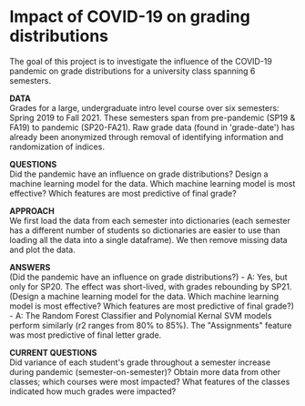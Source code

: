 # Impact of COVID-19 on grading distributions

The goal of this project is to investigate the influence of the COVID-19 pandemic on grade distributions for a university class spanning 6 semesters.

**DATA**<br /> 
Grades for a large, undergraduate intro level course over six semesters: Spring 2019 to Fall 2021. These semesters span from pre-pandemic (SP19 & FA19) to pandemic (SP20-FA21). Raw grade data (found in 'grade-date') has already been anonymized through removal of identifying information and randomization of indices.

**QUESTIONS**<br /> 
Did the pandemic have an influence on grade distributions?
Design a machine learning model for the data. Which machine learning model is most effective? Which features are most predictive of final grade?

**APPROACH**<br /> 
We first load the data from each semester into dictionaries (each semester has a different number of students so dictionaries are easier to use than loading all the data into a single dataframe). We then remove missing data and plot the data.

**ANSWERS**<br /> 
(Did the pandemic have an influence on grade distributions?) - A: Yes, but only for SP20. The effect was short-lived, with grades rebounding by SP21.
(Design a machine learning model for the data. Which machine learning model is most effective? Which features are most predictive of final grade?) - A: The Random Forest Classifier and Polynomial Kernal SVM models perform similarly (r2 ranges from 80% to 85%). The "Assignments" feature was most predictive of final letter grade.

**CURRENT QUESTIONS**<br /> 
Did variance of each student's grade throughout a semester increase during pandemic (semester-on-semester)?
Obtain more data from other classes; which courses were most impacted? What features of the classes indicated how much grades were impacted?
